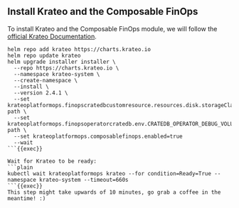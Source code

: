 ## Install Krateo and the Composable FinOps
To install Krateo and the Composable FinOps module, we will follow the [official Krateo Documentation](https://docs.krateo.io/how-to-guides/install-krateo/installing-krateo-kind).

```plain
helm repo add krateo https://charts.krateo.io
helm repo update krateo
helm upgrade installer installer \
  --repo https://charts.krateo.io \
  --namespace krateo-system \
  --create-namespace \
  --install \
  --version 2.4.1 \
  --set krateoplatformops.finopscratedbcustomresource.resources.disk.storageClass=local-path \
  --set krateoplatformops.finopsoperatorcratedb.env.CRATEDB_OPERATOR_DEBUG_VOLUME_STORAGE_CLASS=local-path \
  --set krateoplatformops.composablefinops.enabled=true
  --wait
```{{exec}}

Wait for Krateo to be ready:
```plain
kubectl wait krateoplatformops krateo --for condition=Ready=True --namespace krateo-system --timeout=660s
```{{exec}}
This step might take upwards of 10 minutes, go grab a coffee in the meantime! :)